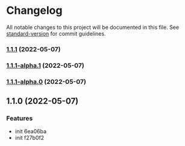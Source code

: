 # Changelog

All notable changes to this project will be documented in this file. See [standard-version](https://github.com/conventional-changelog/standard-version) for commit guidelines.

### [1.1.1](///compare/v1.1.1-alpha.1...v1.1.1) (2022-05-07)

### [1.1.1-alpha.1](///compare/v1.1.1-alpha.0...v1.1.1-alpha.1) (2022-05-07)

### [1.1.1-alpha.0](///compare/v1.1.0...v1.1.1-alpha.0) (2022-05-07)

## 1.1.0 (2022-05-07)


### Features

* init 6ea06ba
* init f27b0f2
